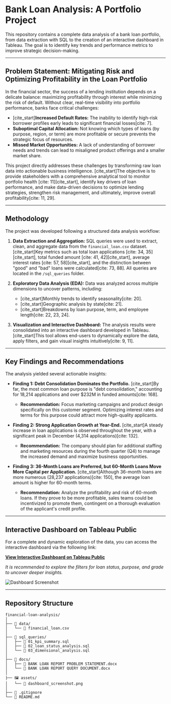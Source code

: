 # Bank Loan Analysis: A Portfolio Project

This repository contains a complete data analysis of a bank loan portfolio, from data extraction with SQL to the creation of an interactive dashboard in Tableau. The goal is to identify key trends and performance metrics to improve strategic decision-making.

---

## Problem Statement: Mitigating Risk and Optimizing Profitability in the Loan Portfolio

In the financial sector, the success of a lending institution depends on a delicate balance: maximizing profitability through interest while minimizing the risk of default. Without clear, real-time visibility into portfolio performance, banks face critical challenges:

* [cite_start]**Increased Default Rates:** The inability to identify high-risk borrower profiles early leads to significant financial losses[cite: 7].
* **Suboptimal Capital Allocation:** Not knowing which types of loans (by purpose, region, or term) are more profitable or secure prevents the strategic focus of resources.
* **Missed Market Opportunities:** A lack of understanding of borrower needs and trends can lead to misaligned product offerings and a smaller market share.

This project directly addresses these challenges by transforming raw loan data into actionable business intelligence. [cite_start]The objective is to provide stakeholders with a comprehensive analytical tool to monitor portfolio health [cite: 11][cite_start], identify key drivers of loan performance, and make data-driven decisions to optimize lending strategies, strengthen risk management, and ultimately, improve overall profitability[cite: 11, 29].

---

## Methodology

The project was developed following a structured data analysis workflow:

1.  **Data Extraction and Aggregation:** SQL queries were used to extract, clean, and aggregate data from the `financial_loan.csv` dataset. [cite_start]Key metrics such as total loan applications [cite: 34, 35][cite_start], total funded amount [cite: 41, 42][cite_start], average interest rates [cite: 57, 58][cite_start], and the distinction between "good" and "bad" loans were calculated[cite: 73, 88]. All queries are located in the `/sql_queries` folder.

2.  **Exploratory Data Analysis (EDA):** Data was analyzed across multiple dimensions to uncover patterns, including:
    * [cite_start]Monthly trends to identify seasonality[cite: 20].
    * [cite_start]Geographic analysis by state[cite: 21].
    * [cite_start]Breakdowns by loan purpose, term, and employee length[cite: 22, 23, 24].

3.  **Visualization and Interactive Dashboard:** The analysis results were consolidated into an interactive dashboard developed in Tableau. [cite_start]This tool allows end-users to dynamically explore the data, apply filters, and gain visual insights intuitively[cite: 9, 11].

---

## Key Findings and Recommendations

The analysis yielded several actionable insights:

* **Finding 1: Debt Consolidation Dominates the Portfolio.**
    [cite_start]By far, the most common loan purpose is "debt consolidation," accounting for 18,214 applications and over $232M in funded amounts[cite: 168].
    * **Recommendation:** Focus marketing campaigns and product design specifically on this customer segment. Optimizing interest rates and terms for this purpose could attract more high-quality applicants.

* **Finding 2: Strong Application Growth at Year-End.**
    [cite_start]A steady increase in loan applications is observed throughout the year, with a significant peak in December (4,314 applications)[cite: 132].
    * **Recommendation:** The company should plan for additional staffing and marketing resources during the fourth quarter (Q4) to manage the increased demand and maximize business opportunities.

* **Finding 3: 36-Month Loans are Preferred, but 60-Month Loans Move More Capital per Application.**
    [cite_start]Although 36-month loans are more numerous (28,237 applications)[cite: 150], the average loan amount is higher for 60-month terms.
    * **Recommendation:** Analyze the profitability and risk of 60-month loans. If they prove to be more profitable, sales teams could be incentivized to promote them, contingent on a thorough evaluation of the applicant's credit profile.

---

## Interactive Dashboard on Tableau Public

For a complete and dynamic exploration of the data, you can access the interactive dashboard via the following link:

**[View Interactive Dashboard on Tableau Public](https://public.tableau.com/app/profile/alex.rojas.segovia/viz/FinancialLoanAnalysis_17271177680980/Overview)**

*It is recommended to explore the filters for loan status, purpose, and grade to uncover deeper insights.*

![Dashboard Screenshot](assets/dashboard_screenshot.png)

---

## Repository Structure

```
financial-loan-analysis/
│
├── 📂 data/
│   └── 📄 financial_loan.csv
│
├── 📂 sql_queries/
│   ├── 📄 01_kpi_summary.sql
│   ├── 📄 02_loan_status_analysis.sql
│   └── 📄 03_dimensional_analysis.sql
│
├── 📂 docs/
│   ├── 📄 BANK LOAN REPORT PROBLEM STATEMENT.docx
│   └── 📄 BANK LOAN REPORT QUERY DOCUMENT.docx
│
├── 🖼️ assets/
│   └── 📄 dashboard_screenshot.png
│
├── 📄 .gitignore
└── 📄 README.md
```
